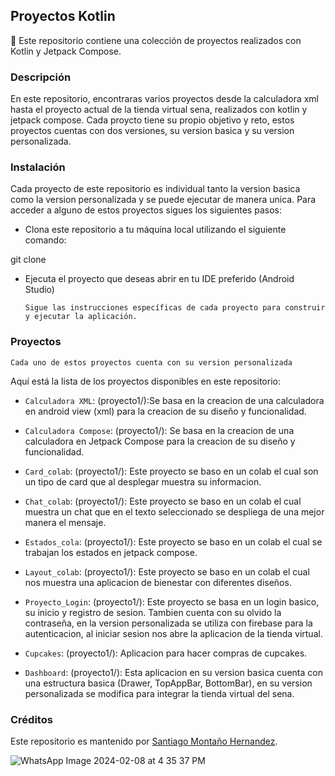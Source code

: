 ## Proyectos Kotlin

🚀 Este repositorio contiene una colección de proyectos realizados con Kotlin y Jetpack Compose.



###  **Descripción**

En este repositorio, encontraras varios proyectos desde la calculadora xml hasta el proyecto actual de la tienda virtual sena, realizados con kotlin y jetpack compose. Cada proycto tiene su propio objetivo y reto, estos proyectos cuentas con dos versiones, su version basica y su version personalizada.



### **Instalación**

Cada proyecto de este repositorio es individual tanto la version basica como la version personalizada y se puede ejecutar de manera unica. Para acceder a alguno de estos proyectos sigues los siguientes pasos:

 * Clona este repositorio a tu máquina local utilizando el siguiente comando:
 
git clone <URL del repositorio>

 * Ejecuta el proyecto que deseas abrir en tu IDE preferido (Android Studio)
    
       Sigue las instrucciones específicas de cada proyecto para construir y ejecutar la aplicación.


   
### **Proyectos**

    Cada uno de estos proyectos cuenta con su version personalizada
  
Aquí está la lista de los proyectos disponibles en este repositorio:


   - `Calculadora XML`: (proyecto1/):Se basa en la creacion de una calculadora en android view (xml) para la creacion de su diseño y funcionalidad.
     
   - `Calculadora Compose`: (proyecto1/): Se basa en la creacion de una calculadora en Jetpack Compose para la creacion de su diseño y funcionalidad.
     
   - `Card_colab`: (proyecto1/): Este proyecto se baso en un colab el cual son un tipo de card que al desplegar muestra su informacion.
     
   - `Chat_colab`: (proyecto1/): Este proyecto se baso en un colab el cual muestra un chat que en el texto seleccionado se despliega de una mejor manera el mensaje.
     
   - `Estados_cola`: (proyecto1/): Este proyecto se baso en un colab el cual se trabajan los estados en jetpack compose.
     
   - `Layout_colab`: (proyecto1/): Este proyecto se baso en un colab el cual nos muestra una aplicacion de bienestar con diferentes diseños.
     
   - `Proyecto_Login`: (proyecto1/): Este proyecto se basa en un login basico, su inicio y registro de sesion. Tambien cuenta con su olvido la contraseña, en la version personalizada se utiliza con firebase para la autenticacion, al iniciar sesion nos abre la aplicacion de la tienda virtual.
     
   - `Cupcakes`: (proyecto1/): Aplicacion para hacer compras de cupcakes.
     
   - `Dashboard`: (proyecto1/): Esta aplicacion en su version basica cuenta con una estructura basica (Drawer, TopAppBar, BottomBar), en su version personalizada se modifica para integrar la tienda virtual del sena.


### **Créditos**

Este repositorio es mantenido por [Santiago Montaño Hernandez](github.com/SantiagoHernandez20).

   
  
     
![WhatsApp Image 2024-02-08 at 4 35 37 PM](https://github.com/SantiagoHernandez20/Proyectos_kotlin/assets/98421206/f173fbfd-387c-4d66-850f-727d63bc31dc)






